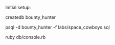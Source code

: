Initial setup:

createdb bounty_hunter

psql -d bounty_hunter -f labs/space_cowboys.sql

ruby db/console.rb

